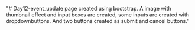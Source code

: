 "# Day12-event_update page created using bootstrap. A image with thumbnail effect and input boxes are created, some inputs are created with dropdownbuttons. And two buttons created as submit and cancel buttons." 
